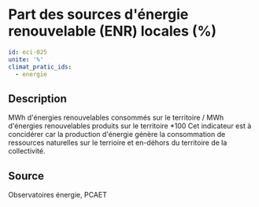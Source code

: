 # Part des sources d'énergie renouvelable (ENR) locales (%)
```yaml
id: eci-025
unite: '%'
climat_pratic_ids:
  - energie
```
## Description
MWh d'énergies renouvelables consommés sur le territoire / MWh d'énergies renouvelables produits sur le territoire *100
Cet indicateur est à concidérer car la production d'énergie génère la consommation de ressources naturelles sur le terrioire et en-déhors du territoire de la collectivité.

## Source
Observatoires énergie, PCAET

